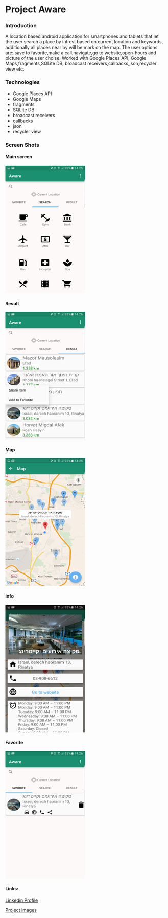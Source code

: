 # Project Aware

### Introduction
A location based android application for smartphones and tablets that let the user search a place by intrest based on current location and keywords, additionally all places near by will be  mark on the map.
The user options are: save to favorite,make a call,navigate,go to website,open-hours and picture of the user choise.
Worked with Google Places API, Google Maps,fragments,SQLite DB, broadcast receivers,callbacks,json,recycler view etc.

### Technologies 

* Google Places API
* Google Maps
* fragments
* SQLite DB
* broadcast receivers
* callbacks
* json 
* recycler view

### Screen Shots

#### Main screen 
<img src=https://github.com/dt170/Aware/blob/master/images/main.png width="250" height="400">

#### Result

<img src=https://github.com/dt170/Aware/blob/master/images/result.png width="250" height="400">

#### Map

<img src=https://github.com/dt170/Aware/blob/master/images/map.png width="250" height="400">

#### info

<img src=https://github.com/dt170/Aware/blob/master/images/info.png width="250" height="400">

#### Favorite

<img src=https://github.com/dt170/Aware/blob/master/images/fav.png width="250" height="400">


#### Links:
[Linkedin Profile](https://www.linkedin.com/in/dvir-toledano-b462a8113?trk=hp-identity-name)

[Project images](https://photos.google.com/share/AF1QipOIKLYtkMweWEHBTMOD7RfIJDtWnM_fPitNux3LlkWG5zS5Ml1-wePs3r1ofMbv8Q?key=UDcyQTZqNENZV25qbHhaMlBFWTk3ZU9UcmM0UGNB)
